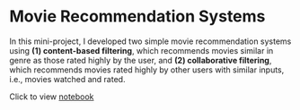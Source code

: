# Movie Recommendation Systems

In this mini-project, I developed two simple movie recommendation systems using **(1) content-based filtering**, which recommends movies similar in genre as those rated highly by the user, and **(2) collaborative filtering**, which recommends movies rated highly by other users with similar inputs, i.e., movies watched and rated.

Click to view [notebook](https://nbviewer.jupyter.org/github/bloonsinthesky/Data-Science-Portfolio/blob/main/Movie%20Recommendation%20Systems/Movie%20Recommendation%20Systems.ipynb)
